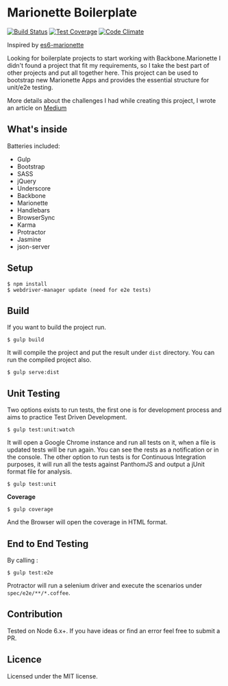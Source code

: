 Marionette Boilerplate 
======================

[![Build Status](https://travis-ci.org/leandronsp/marionette-boilerplate.svg?branch=master)](https://travis-ci.org/leandronsp/marionette-boilerplate)
[![Test Coverage](https://codeclimate.com/github/leandronsp/marionette-boilerplate/badges/coverage.svg)](https://codeclimate.com/github/leandronsp/marionette-boilerplate/coverage)
[![Code Climate](https://codeclimate.com/github/leandronsp/marionette-boilerplate/badges/gpa.svg)](https://codeclimate.com/github/leandronsp/marionette-boilerplate)

Inspired by [es6-marionette](https://github.com/abiee/es6-marionette)

Looking for boilerplate projects to start working with Backbone.Marionette I didn't found a project that fit my requirements, so I take the best part of other projects and put all together here. This project can be used to bootstrap new Marionette Apps and provides the essential structure  for unit/e2e testing.

More details about the challenges I had while creating this project, I wrote an article on [Medium](https://goo.gl/xye8kk)

What's inside
----------------
Batteries included:
 - Gulp
 - Bootstrap
 - SASS
 - jQuery
 - Underscore
 - Backbone
 - Marionette
 - Handlebars
 - BrowserSync
 - Karma
 - Protractor
 - Jasmine
 - json-server
 
Setup
--------
	$ npm install
	$ webdriver-manager update (need for e2e tests)

Build
------
If you want to build the project run.

    $ gulp build

It will compile the project and put the result under `dist` directory. You can run the compiled project also.

    $ gulp serve:dist
   

Unit Testing
---------
Two options exists to run tests, the first one is for development process and aims to practice Test Driven Development.

    $ gulp test:unit:watch

It will open a Google Chrome instance and run all tests on it, when a file is updated tests will be run again. You can see the rests as a notification or in the console.
The other option to run tests is for Continuous Integration purposes, it will run all the tests against PanthomJS and output a jUnit format file for analysis.

	$ gulp test:unit
	
**Coverage**	

    $ gulp coverage

And the Browser will open the coverage in HTML format. 


End to End Testing
------------
By calling :

	$ gulp test:e2e

Protractor will run a selenium driver and execute the scenarios under `spec/e2e/**/*.coffee`. 

Contribution
---------------
Tested on Node 6.x+.
If you have ideas or find an error feel free to submit a PR.

Licence
-------
Licensed under the MIT license.
